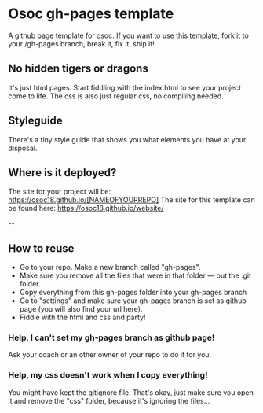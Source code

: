 # Osoc gh-pages template
A github page template for osoc.
If you want to use this template, fork it to your /gh-pages branch, break it, fix it, ship it!

## No hidden tigers or dragons
It's just html pages. Start fiddling with the index.html to see your project come to life.
The css is also just regular css, no compiling needed.

## Styleguide
There's a tiny style guide that shows you what elements you have at your disposal.

## Where is it deployed?
The site for your project will be: https://osoc18.github.io/[NAMEOFYOURREPO]
The site for this template can be found here: https://osoc18.github.io/website/

--

## How to reuse
* Go to your repo. Make a new branch called "gh-pages".
* Make sure you remove all the files that were in that folder — but the .git folder.
* Copy everything from this gh-pages folder into your gh-pages branch
* Go to "settings" and make sure your gh-pages branch is set as github page (you will also find your url here).
* Fiddle with the html and css and party!

### Help, I can't set my gh-pages branch as github page!
Ask your coach or an other owner of your repo to do it for you.

### Help, my css doesn't work when I copy everything!
You might have kept the gitignore file. That's okay, just make sure you open it and remove the "css" folder, because it's ignoring the files...
